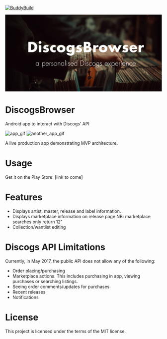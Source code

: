 [![BuddyBuild](https://dashboard.buddybuild.com/api/statusImage?appID=58ff64f23f33870001d2e016&branch=master&build=latest)](https://dashboard.buddybuild.com/apps/58ff64f23f33870001d2e016/build/latest?branch=master)

![feature graphic](/featuregraphic/featuregraphic.png)

# DiscogsBrowser
Android app to interact with Discogs' API

![app_gif](https://media.giphy.com/media/UHn06Zh8EBCGA/giphy.gif) ![another_app_gif](https://media.giphy.com/media/3IH00o747keju/giphy.gif)

A live production app demonstrating MVP architecture. 

# Usage

Get it on the Play Store: [link to come]

# Features

* Displays artist, master, release and label information.
* Displays marketplace information on release page NB: marketplace searches only return 12"
* Collection/wantlist editing

# Discogs API Limitations

Currently, in May 2017, the public API does not allow any of the following:
* Order placing/purchasing
* Marketplace actions. This includes purchasing in app, viewing purchases or searching listings.
* Seeing order comments/updates for purchases
* Recent releases
* Notifications

# License

This project is licensed under the terms of the MIT license.
